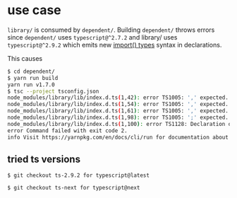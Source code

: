 # use case

`library/` is consumed by `dependent/`. Building `dependent/` throws errors since `dependent/` uses `typescript@^2.7.2` and library/ uses `typescript@^2.9.2` which emits new [import() types](https://blogs.msdn.microsoft.com/typescript/2018/05/31/announcing-typescript-2-9/#import-types) syntax in declarations.

This causes
```bash
$ cd dependent/
$ yarn run build
yarn run v1.7.0
$ tsc --project tsconfig.json
node_modules/library/lib/index.d.ts(1,42): error TS1005: ',' expected.
node_modules/library/lib/index.d.ts(1,54): error TS1005: ',' expected.
node_modules/library/lib/index.d.ts(1,61): error TS1005: ',' expected.
node_modules/library/lib/index.d.ts(1,98): error TS1005: ';' expected.
node_modules/library/lib/index.d.ts(1,100): error TS1128: Declaration or statement expected.
error Command failed with exit code 2.
info Visit https://yarnpkg.com/en/docs/cli/run for documentation about this command.
```

## tried ts versions

`$ git checkout ts-2.9.2 for typescript@latest`

`$ git checkout ts-next for typescript@next`